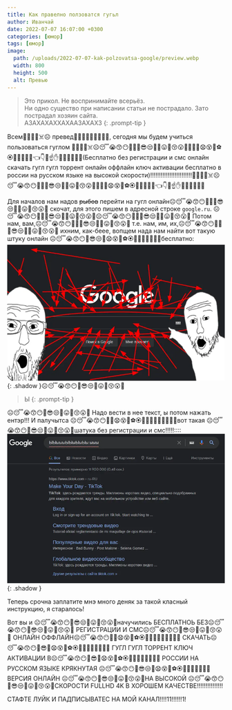 ```yaml
---
title: Как правелно ползоватся гугьл
author: Иванчай
date: 2022-07-07 16:07:00 +0300
categories: [юмор]
tags: [юмор]
image:
  path: /uploads/2022-07-07-kak-polzovatsa-google/preview.webp
  width: 800
  height: 500
  alt: Превью
---
```


> Это прикол. Не воспринимайте всерьёз.  
  Ни одно существо при написании статьи не пострадало. Зато пострадал хозяин сайта.  
  АЗАХАХАХХАХААЗАХАХЗ
{: .prompt-tip }

Всем💪💁‍♀️😒☠️☹️ превед💪😭😙😶🤭💪😬🤬😡, сегодня мы будем учиться пользоваться гуглом 💪💁‍♀️😒☠️☹️😴😭😙😶🤭🐼🐳😎😒🙄🐾😛🤪😚😮🤭🤭🌲💨😧😵🍎⚽️🏵🎫❌🆘😣🤜👈👇😪☝️✋🤚👋💪😬🤬😡(Бесплатно без регистрации и смс онлайн скачать гугл гугл торрент онлайн оффлайн ключ активации бесплатно в россии на русском языке на высокой скорости)!!!!!!!!!!!!!!!!!!!!!!!!💪💁‍♀️😒☠️☹️😴😭😙😶🤭🐼🐳😎😒🙄🐾😛🤪😚😮🤭🤭🌲💨😧😵🍎⚽️🏵🎫❌🆘😣🤜👈👇😪☝️✋🤚👋💪😬🤬😡

Для началов нам надов ~~рыбов~~ перейти на гугл онлайн☹️😴😭😙😶🤭🐼🐳😎😒🙄🐾😛🤪😚😮🤭 скочат, для этого пишем в адресной строке `google.ru`.
☹️😴😭😙😶🤭🐼🐳😎😒🙄🐾😛🤪😚😮🤭☹️😴😭😙😶🤭🐼🐳😎😒🙄🐾😛🤪😚😮🤭
Потом нам, вам,☹️😴😭😙😶🤭🐼🐳😎😒🙄🐾😛🤪😚😮🤭 т.е. нам, им, их,☹️😴😭😙😶🤭🐼🐳😎😒🙄🐾😛🤪😚😮🤭 ихним, как-беее, вопщем нада нам найти вот такую штуку онлайн ☹️😴😭😙😶🤭😎😒💨😧😵🍎⚽️🏵🎫🙄😛🤪😚😮🤭бесплатно:
![](/uploads/2022-07-07-kak-polzovatsa-google/index.webp){: .shadow }☹️😴😭😙😶🤭😎😒🙄😛🤪😚😮🤭

> Ы
> {: .prompt-tip }

☹️😴😭😙😶🤭😎😒🙄😛🤪😚😮🤭
Надо вести в нее текст, ы потом нажать ентэр!!!
И палучытса ☹️😴😭😙😶🤭💨😧😵🍎⚽️🏵🎫😎😒🙄😛🤪😚😮🤭вот такая ☹️😴😭😙😶🤭😎😒🙄😛🤪😚😮🤭шатука без регистрации и смс!!!!!::::
![](/uploads/2022-07-07-kak-polzovatsa-google/results.webp){: .shadow }

Теперь срочна заплатите мнэ много деняк за такой класный инструкцию, я старалось!

Вот вы и ☹️😴😭😙😶🤭😎😒🙄😛🤪😚😮🤭начучились БЕСПЛАТНОЬ БЕЗ☹️😴😭😙😶🤭😎😒🙄😛🤪😚😮🤭 РЕГИСТРАЦИИ И СМС☹️😴😭😙😶🤭😎😒🙄😛🤪😚😮🤭 ОНЛАЙН ОФФЛАЙН☹️😴😭😙😶🤭💨😧😵🍎⚽️🏵🎫😎😒🙄😛🤪😚😮🤭 СКАЧАТЬ☹️😴😭😙😶🤭😎💨😧😵🍎⚽️🏵🎫😒🙄😛🤪😚😮🤭 ГУГЛ ГУГЛ ТОРРЕНТ КЛЮЧ АКТИВАЦИИ В☹️😴😭😙😶🤭😎💨😧😵🍎⚽️🏵🎫😒🙄😛🤪😚😮🤭 РОССИИ НА РУССКОМ ЯЗЫКЕ КРЯКНУТАЯ ☹️😴😭😙😶🤭😎😒💨😧😵🍎⚽️🏵🎫🙄😛🤪😚😮🤭ВЕРСИЯ ОНЛАЙН ☹️😴😭😙😶🤭😎😒🙄😛🤪😚😮🤭НА ВЫСОКОЙ ☹️😴😭😙😶🤭😎😒🙄😛🤪😚😮🤭СКОРОСТИ FULLHD 4K В ХОРОШЕМ КАЧЕСТВЕ!!!!!!!!!!!!!!!

СТАФТЕ ЛУЙК И ПАДПИСЫВАТЕС НА МОЙ КАНАЛ!!!!11!!!!!!1!

